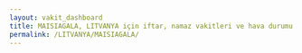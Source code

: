 ```yaml
---
layout: vakit_dashboard
title: MAISIAGALA, LITVANYA için iftar, namaz vakitleri ve hava durumu - ilçe/eyalet seç
permalink: /LITVANYA/MAISIAGALA/
---
```


<script type="text/javascript">
  var GLOBAL_COUNTRY = 'LITVANYA';
  var GLOBAL_CITY = 'MAISIAGALA';
  var GLOBAL_STATE = '';
  var lat = 72;
  var lon = 21;
</script>
